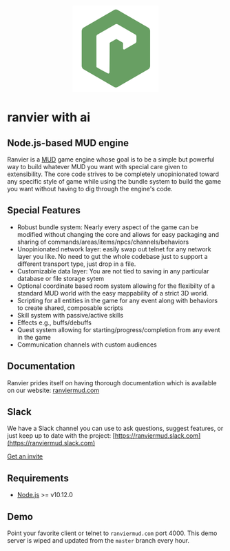 <p align="center"><img class="readme-logo" src="https://raw.githubusercontent.com/RanvierMUD/docs/master/resources/logo.png"></p>

# ranvier with ai

## Node.js-based MUD engine

Ranvier is a [MUD](https://en.wikipedia.org/wiki/MUD) game engine whose goal is to be a simple but powerful way to build whatever MUD you want with special care given to extensibility. The core code strives to be completely unopinionated toward any specific style of game while using the bundle system to build the game you want without having to dig through the engine's code.

## Special Features

- Robust bundle system: Nearly every aspect of the game can be modified without changing the core and allows for easy
  packaging and sharing of commands/areas/items/npcs/channels/behaviors
- Unopinionated network layer: easily swap out telnet for any network layer you like. No need to gut the whole codebase
  just to support a different transport type, just drop in a file.
- Customizable data layer: You are not tied to saving in any particular database or file storage sytem
- Optional coordinate based room system allowing for the flexibilty of a standard MUD world with the easy mappability of
  a strict 3D world.
- Scripting for all entities in the game for any event along with behaviors to create shared, composable scripts
- Skill system with passive/active skills
- Effects e.g., buffs/debuffs
- Quest system allowing for starting/progress/completion from any event in the game
- Communication channels with custom audiences

## Documentation

Ranvier prides itself on having thorough documentation which is available on our website: [ranviermud.com](https://ranviermud.com)

## Slack

We have a Slack channel you can use to ask questions, suggest features, or just keep up to date with the project: [https://ranviermud.slack.com](https://ranviermud.slack.com)

[Get an invite](https://join.slack.com/t/ranviermud/shared_invite/enQtODA1NTI4MTc5MjgyLWU1OTI2YTYxMTcwYTBjNmIyMzhmMWZmNTQ3ZmFiMWEwYjQ5N2MyYWQzODFhZDUwNmZiODE1ODVlNWE5NTlmYzU)

## Requirements

- [Node.js](https://nodejs.org) >= v10.12.0

## Demo

Point your favorite client or telnet to `ranviermud.com` port 4000. This demo server is wiped and updated from the `master` branch every hour.
